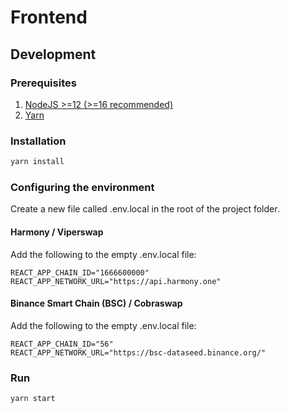 # Frontend

## Development

### Prerequisites

1. [NodeJS >=12 (>=16 recommended)](https://nodejs.org/en/)
2. [Yarn](https://yarnpkg.com)

### Installation

```bash
yarn install
```

### Configuring the environment

Create a new file called .env.local in the root of the project folder.

#### Harmony / Viperswap

Add the following to the empty .env.local file:
```
REACT_APP_CHAIN_ID="1666600000"
REACT_APP_NETWORK_URL="https://api.harmony.one"
```

#### Binance Smart Chain (BSC) / Cobraswap

Add the following to the empty .env.local file:
```
REACT_APP_CHAIN_ID="56"
REACT_APP_NETWORK_URL="https://bsc-dataseed.binance.org/"
```

### Run

```bash
yarn start
```
